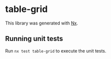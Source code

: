 # table-grid

This library was generated with [Nx](https://nx.dev).

## Running unit tests

Run `nx test table-grid` to execute the unit tests.
